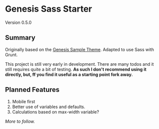 # Genesis Sass Starter

Version 0.5.0

## Summary
Originally based on the [Genesis Sample Theme](https://github.com/copyblogger/genesis-sample). Adapted to use Sass with Grunt.

This project is still very early in development. There are many todos and it still requires quite a bit of testing.  **As such I don't recommend using it directly, but, ff you find it useful as a starting point fork away.**

## Planned Features
1. Mobile first
2. Better use of variables and defaults.
3. Calculations based on max-width variable?

*More to follow.*
